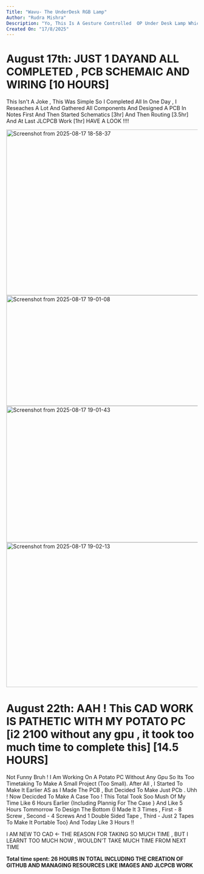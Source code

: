```yaml
---
Title: "Wavu- The UnderDesk RGB Lamp"
Author: "Rudra Mishra"
Description: "Yo, This Is A Gesture Controlled  OP Under Desk Lamp Which Can Be Stuck Under Desk By Using Double Sided Tape ! Enjoy The RGB Light Mechanism With 20 High Intensity LEDs"
Created On: "17/8/2025"
---
```


# August 17th: JUST 1 DAYAND ALL COMPLETED , PCB SCHEMAIC AND WIRING [10 HOURS]

This Isn't A Joke , This Was Simple So I Completed All In One Day , I Reseaches A Lot And Gathered All Components And Designed A PCB In Notes First And Then Started Schematics [3hr] And Then Routing [3.5hr] And At Last JLCPCB Work [1hr] HAVE A LOOK !!!!

<img width="1212" height="436" alt="Screenshot from 2025-08-17 18-58-37" src="https://github.com/user-attachments/assets/506ab73d-8400-4663-af4c-36ac534a810b" />


<img width="718" height="291" alt="Screenshot from 2025-08-17 19-01-08" src="https://github.com/user-attachments/assets/fbf48ef2-bd5d-4222-b8da-2c2a4caaf645" />


<img width="615" height="359" alt="Screenshot from 2025-08-17 19-01-43" src="https://github.com/user-attachments/assets/928e6629-0c0e-458a-9345-3997e4108f75" />



<img width="647" height="381" alt="Screenshot from 2025-08-17 19-02-13" src="https://github.com/user-attachments/assets/99466375-5d85-4de1-89c5-0ec023668da2" />


# August 22th: AAH ! This CAD WORK IS PATHETIC WITH MY POTATO PC [i2 2100 without any gpu , it took too much time to complete this] [14.5 HOURS]

Not Funny Bruh !  I Am Working On A Potato PC Without Any Gpu So Its Too Timetaking To Make A Small Project (Too Small). After All , I Started To Make It Earlier AS as I Made The PCB , But Decided To Make Just PCb . Uhh ! Now Decicded To Make A Case Too ! This Total Took Soo Mush Of My Time Like 6 Hours Earlier {Including Plannig For The Case } And Like 5 Hours Tommorrow To Design The Bottom {I Made It 3 Times , First - 8 Screw , Second - 4 Screws And 1 Double Sided Tape , Third - Just 2 Tapes To Make It Portable Too} And Today Like 3 Hours !! 

I AM NEW TO CAD <- THE REASON FOR TAKING SO MUCH TIME , BUT I LEARNT TOO MUCH NOW , WOULDN'T TAKE MUCH TIME FROM NEXT TIME





**Total time spent: 26 HOURS IN TOTAL INCLUDING THE CREATION OF GITHUB AND MANAGING RESOURCES LIKE IMAGES AND JLCPCB WORK**
